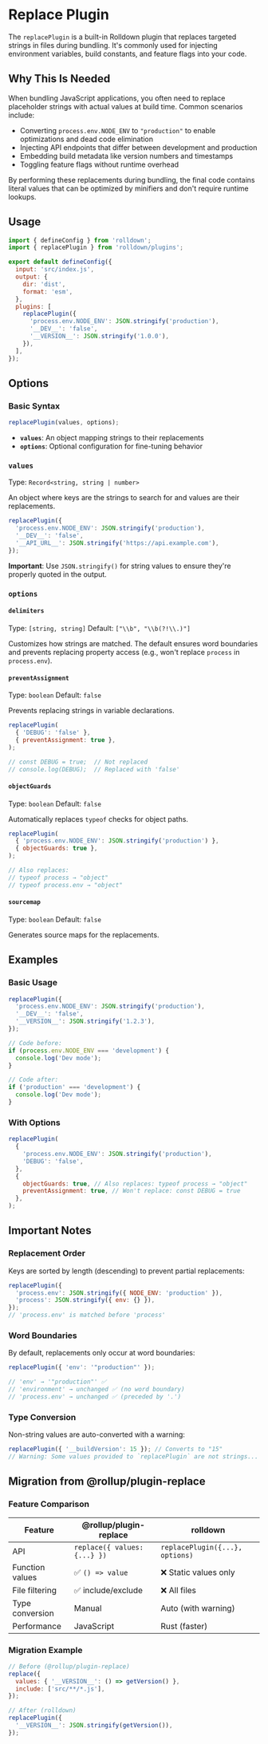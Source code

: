 # Replace Plugin

The `replacePlugin` is a built-in Rolldown plugin that replaces targeted strings in files during bundling. It's commonly used for injecting environment variables, build constants, and feature flags into your code.

## Why This Is Needed

When bundling JavaScript applications, you often need to replace placeholder strings with actual values at build time. Common scenarios include:

- Converting `process.env.NODE_ENV` to `"production"` to enable optimizations and dead code elimination
- Injecting API endpoints that differ between development and production
- Embedding build metadata like version numbers and timestamps
- Toggling feature flags without runtime overhead

By performing these replacements during bundling, the final code contains literal values that can be optimized by minifiers and don't require runtime lookups.

## Usage

```js
import { defineConfig } from 'rolldown';
import { replacePlugin } from 'rolldown/plugins';

export default defineConfig({
  input: 'src/index.js',
  output: {
    dir: 'dist',
    format: 'esm',
  },
  plugins: [
    replacePlugin({
      'process.env.NODE_ENV': JSON.stringify('production'),
      '__DEV__': 'false',
      '__VERSION__': JSON.stringify('1.0.0'),
    }),
  ],
});
```

## Options

### Basic Syntax

```js
replacePlugin(values, options);
```

- **`values`**: An object mapping strings to their replacements
- **`options`**: Optional configuration for fine-tuning behavior

### `values`

Type: `Record<string, string | number>`

An object where keys are the strings to search for and values are their replacements.

```js
replacePlugin({
  'process.env.NODE_ENV': JSON.stringify('production'),
  '__DEV__': 'false',
  '__API_URL__': JSON.stringify('https://api.example.com'),
});
```

**Important**: Use `JSON.stringify()` for string values to ensure they're properly quoted in the output.

### `options`

#### `delimiters`

Type: `[string, string]`
Default: `["\\b", "\\b(?!\\.)"]`

Customizes how strings are matched. The default ensures word boundaries and prevents replacing property access (e.g., won't replace `process` in `process.env`).

#### `preventAssignment`

Type: `boolean`
Default: `false`

Prevents replacing strings in variable declarations.

```js
replacePlugin(
  { 'DEBUG': 'false' },
  { preventAssignment: true },
);

// const DEBUG = true;  // Not replaced
// console.log(DEBUG);  // Replaced with 'false'
```

#### `objectGuards`

Type: `boolean`
Default: `false`

Automatically replaces `typeof` checks for object paths.

```js
replacePlugin(
  { 'process.env.NODE_ENV': JSON.stringify('production') },
  { objectGuards: true },
);

// Also replaces:
// typeof process → "object"
// typeof process.env → "object"
```

#### `sourcemap`

Type: `boolean`
Default: `false`

Generates source maps for the replacements.

## Examples

### Basic Usage

```js
replacePlugin({
  'process.env.NODE_ENV': JSON.stringify('production'),
  '__DEV__': 'false',
  '__VERSION__': JSON.stringify('1.2.3'),
});

// Code before:
if (process.env.NODE_ENV === 'development') {
  console.log('Dev mode');
}

// Code after:
if ('production' === 'development') {
  console.log('Dev mode');
}
```

### With Options

```js
replacePlugin(
  {
    'process.env.NODE_ENV': JSON.stringify('production'),
    'DEBUG': 'false',
  },
  {
    objectGuards: true, // Also replaces: typeof process → "object"
    preventAssignment: true, // Won't replace: const DEBUG = true
  },
);
```

## Important Notes

### Replacement Order

Keys are sorted by length (descending) to prevent partial replacements:

```js
replacePlugin({
  'process.env': JSON.stringify({ NODE_ENV: 'production' }),
  'process': JSON.stringify({ env: {} }),
});
// 'process.env' is matched before 'process'
```

### Word Boundaries

By default, replacements only occur at word boundaries:

```js
replacePlugin({ 'env': '"production"' });

// 'env' → '"production"' ✅
// 'environment' → unchanged ✅ (no word boundary)
// 'process.env' → unchanged ✅ (preceded by '.')
```

### Type Conversion

Non-string values are auto-converted with a warning:

```js
replacePlugin({ '__buildVersion': 15 }); // Converts to "15"
// Warning: Some values provided to `replacePlugin` are not strings...
```

## Migration from @rollup/plugin-replace

### Feature Comparison

| Feature         | @rollup/plugin-replace       | rolldown                        |
| --------------- | ---------------------------- | ------------------------------- |
| API             | `replace({ values: {...} })` | `replacePlugin({...}, options)` |
| Function values | ✅ `() => value`             | ❌ Static values only           |
| File filtering  | ✅ include/exclude           | ❌ All files                    |
| Type conversion | Manual                       | Auto (with warning)             |
| Performance     | JavaScript                   | Rust (faster)                   |

### Migration Example

```js
// Before (@rollup/plugin-replace)
replace({
  values: { '__VERSION__': () => getVersion() },
  include: ['src/**/*.js'],
});

// After (rolldown)
replacePlugin({
  '__VERSION__': JSON.stringify(getVersion()),
});
```
